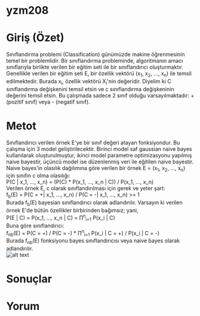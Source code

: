 # yzm208

# Giriş (Özet)
Sınıflandırma problemi (Classification) günümüzde makine öğrenmesinin temel bir problemlidir. Bir sınıflandırma probleminde, algoritmanın amacı sınıflarıyla birlikte verilen bir eğitim seti ile bir sınıflandırıcı oluşturmaktır. Genellikle verilen bir eğitim seti E, bir özellik vektörü (x<sub>1</sub>, x<sub>2</sub>, ..., x<sub>n</sub>) ile temsil edilmektedir. Burada x<sub>i</sub>, özellik vektörü X<sub>i</sub>'nin değeridir. Diyelim ki C sınıflandırma değişkenini temsil etsin ve c sınıflandırma değişkeninin değerini temsil etsin. Bu çalışmada sadece 2 sınıf olduğu varsayılmaktadır: + (pozitif sınıf) veya - (negatif sınıf).

# Metot
Sınıflandırıcı verilen örnek E'ye bir sınıf değeri atayan fonksiyondur. Bu çalışma için 3 model geliştirilecektir. Birinci model saf gaussian naive bayes kullanılarak oluşturulmuştur, ikinci model parametre optimizasyonu yapılmış naive bayestir, üçüncü model ise düzenlenmiş veri ile eğitilen naive bayestir. Naive bayes'in olasılık dağılımına göre verilen bir örnek E = (x<sub>1</sub>, x<sub>2</sub>, ..., x<sub>n</sub>) için sınıfın c olma olasılığı:<br/>
P(C | x_1, ..., x_n) = (P(C) * P(x_1, ..., x_n | C)) / P(x_1, ..., x_n)<br/>
Verilen örnek E, c olarak sınıflandırılması için gerek ve yeter şart:<br/>
f<sub>b</sub>(E) = P(C = +| x_1, ..., x_n) / P(C = -| x_1, ..., x_n) >= 1<br/>
Burada f<sub>b</sub>(E) bayesian sınıflandırıcı olarak adlandırılır. Varsayın ki verilen örnek E'de bütün özellikler birbirinden bağımsız; yani,<br/>
P(E | C) = P(x_1, ..., x_n | C) = ∏<sup>n</sup><sub>i=1</sub> P(x_i | C)<br/>
Buna göre sınıflandırıcı:<br/>
f<sub>nb</sub>(E) = P(C = +) / P(C = -) * ∏<sup>n</sup><sub>i=1</sub> P(x_i | C = +) / P(x_i | C = -)<br/>
Burada f<sub>nb</sub>(E) fonksiyonu bayes sınıflandırıcısı veya naive bayes olarak adlandırılır.<br/>
![alt text](https://www.researchgate.net/publication/283161090/figure/fig1/AS:648613512364033@1531652920537/A-typical-Naive-Bayes-network-diagram.png)

# Sonuçlar

# Yorum
